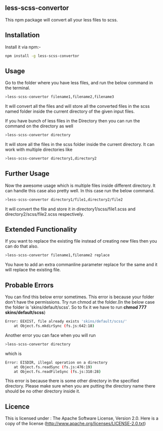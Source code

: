 less-scss-convertor
-------------------

This npm package will convert all your less files to scss.

Installation
-------------

Install it via npm:-

```sh	
npm install -g less-scss-convertor
```
Usage
------
Go to the folder where you have less files, and run the below command in the terminal.
```sh
>less-scss-convertor filename1,filename2,filename3
```
It will convert all the files and will store all the converted files in the scss named folder inside the current directory of the given input files.

If you have bunch of less files in the Directory then you can run the command on the directory as well

```sh
>less-scss-convertor directory
```
It will store all the files in the scss folder inside the current directory. It can work with multiple directories like
```sh
>less-scss-convertor directory1,directory2
```
Further Usage
-------------
Now the awesome usage which is multiple files inside different directory. It can handle this case also pretty well. In this case run the below command.
```sh
>less-scss-convertor directory1/file1,directory2/file2
```
It will convert the file and store it in directory1/scss/file1.scss and directory2/scss/file2.scss respectively.

Extended Functionality
-----------------------
If you want to replace the existing file instead of creating new files then you can do that also.

```sh
>less-scss-convertor filename1,filename2 replace
```
You have to add an extra commanline parameter replace for the same and it will replace the existing file.

Probable Errors
----------------
You can find this below error sometimes. This error is because your folder don't have the permissions. Try run chmod at the folder.(In the below case the folder is 'skins/default/scss'. So to fix it we have to run **chmod 777 skins/default/scss**)

```sh
Error: EEXIST, file already exists 'skins/default/scss/'
    at Object.fs.mkdirSync (fs.js:642:18)
```

Another error you can face when you will run
```sh
>less-scss-convertor directory
```
which is
```sh
Error: EISDIR, illegal operation on a directory
    at Object.fs.readSync (fs.js:476:19)
    at Object.fs.readFileSync (fs.js:310:28)
```
This error is because there is some other directory in the specified directory. Please make sure when you are putting the directory name there should be no other directory inside it.

Licence
--------
This is licensed under : The Apache Software License, Version 2.0. Here is a copy of the license (http://www.apache.org/licenses/LICENSE-2.0.txt)
